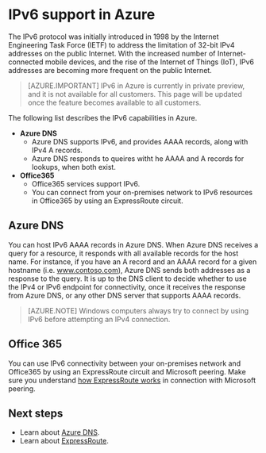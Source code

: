 <properties 
   pageTitle="IPv6 Overview | Azure"
   description="Learn about IPv6 addressing in Azure"
   services="virtual-network"
   documentationCenter="na"
   authors="telmosampaio"
   manager="carmonm"
   editor="tysonn" />
<tags
	ms.service="virtual-network"
	ms.date="03/04/2016"
	wacn.date=""/>

# IPv6 support in Azure

The IPv6 protocol was initially introduced in 1998 by the Internet Engineering Task Force (IETF) to address the limitation of 32-bit IPv4 addresses on the public Internet. With the increased number of Internet-connected mobile devices, and the rise of the Internet of Things (IoT), IPv6 addresses are becoming more frequent on the public Internet.

>[AZURE.IMPORTANT] IPv6 in Azure is currently in private preview, and it is not available for all customers. This page will be updated once the feature becomes available to all customers.

The following list describes the IPv6 capabilities in Azure.

- **Azure DNS**
	- Azure DNS supports IPv6, and provides AAAA records, along with IPv4 A records.
	- Azure DNS responds to queires witht he AAAA and A records for lookups, when both exist. 
- **Office365**
	- Office365 services support IPv6.
	- You can connect from your on-premises network to IPv6 resources in Office365 by using an ExpressRoute circuit.

## Azure DNS

You can host IPv6 AAAA records in Azure DNS. When Azure DNS receives a query for a resource, it responds with all available records for the host name. For instance, if you have an A record and an AAAA record for a given hostname (i.e. www.contoso.com), Azure DNS sends both addresses as a response to the query. It is up to the DNS client to decide whether to use the IPv4 or IPv6 endpoint for connectivity, once it receives the response from Azure DNS, or any other DNS server that supports AAAA records.

>[AZURE.NOTE] Windows computers always try to connect by using IPv6 before attempting an IPv4 connection.

## Office 365

You can use IPv6 connectivity between your on-premises network and Office365 by using an ExpressRoute circuit and Microsoft peering. Make sure you understand [how ExpressRoute works](/documentation/articles/expressroute-introduction) in connection with Microsoft peering.

## Next steps

- Learn about [Azure DNS](/documentation/articles/dns-overview).
- Learn about [ExpressRoute](/documentation/articles/expressroute-introduction).
